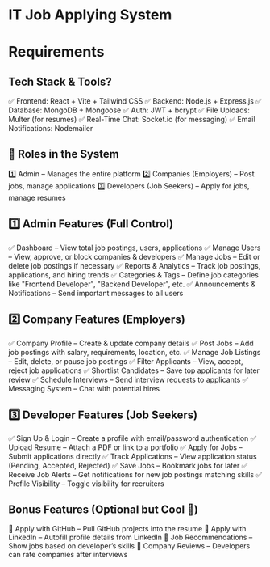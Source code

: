 # IT Job Applying System

# Requirements


## Tech Stack & Tools?

✅ Frontend: React + Vite + Tailwind CSS
✅ Backend: Node.js + Express.js
✅ Database: MongoDB + Mongoose
✅ Auth: JWT + bcrypt
✅ File Uploads: Multer (for resumes)
✅ Real-Time Chat: Socket.io (for messaging)
✅ Email Notifications: Nodemailer

## 🔹 Roles in the System

1️⃣ Admin – Manages the entire platform
2️⃣ Companies (Employers) – Post jobs, manage applications
3️⃣ Developers (Job Seekers) – Apply for jobs, manage resumes

## 1️⃣ Admin Features (Full Control)

✅ Dashboard – View total job postings, users, applications
✅ Manage Users – View, approve, or block companies & developers
✅ Manage Jobs – Edit or delete job postings if necessary
✅ Reports & Analytics – Track job postings, applications, and hiring trends
✅ Categories & Tags – Define job categories like "Frontend Developer", "Backend Developer", etc.
✅ Announcements & Notifications – Send important messages to all users

## 2️⃣ Company Features (Employers)

✅ Company Profile – Create & update company details
✅ Post Jobs – Add job postings with salary, requirements, location, etc.
✅ Manage Job Listings – Edit, delete, or pause job postings
✅ Filter Applicants – View, accept, reject job applications
✅ Shortlist Candidates – Save top applicants for later review
✅ Schedule Interviews – Send interview requests to applicants
✅ Messaging System – Chat with potential hires


## 3️⃣ Developer Features (Job Seekers)

✅ Sign Up & Login – Create a profile with email/password authentication
✅ Upload Resume – Attach a PDF or link to a portfolio
✅ Apply for Jobs – Submit applications directly
✅ Track Applications – View application status (Pending, Accepted, Rejected)
✅ Save Jobs – Bookmark jobs for later
✅ Receive Job Alerts – Get notifications for new job postings matching skills
✅ Profile Visibility – Toggle visibility for recruiters


## Bonus Features (Optional but Cool 🚀)

🔹 Apply with GitHub – Pull GitHub projects into the resume
🔹 Apply with LinkedIn – Autofill profile details from LinkedIn
🔹 Job Recommendations – Show jobs based on developer’s skills
🔹 Company Reviews – Developers can rate companies after interviews